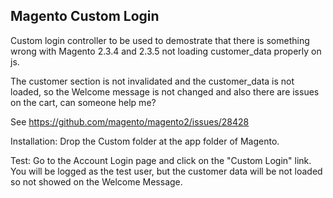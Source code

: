 Magento Custom Login
--------------------


Custom login controller to be used to demostrate that there is something wrong with Magento 2.3.4 and 2.3.5 not loading customer_data properly on js.  

The customer section is not invalidated and the customer_data is not loaded, so the Welcome message is not changed and also there are issues on the cart, can someone help me?

See https://github.com/magento/magento2/issues/28428


Installation:  Drop the Custom folder at the app folder of Magento.

Test:  Go to the Account Login page and click on the "Custom Login" link.  You will be logged as the test user, but the customer data will be not loaded so not showed on the Welcome Message.

